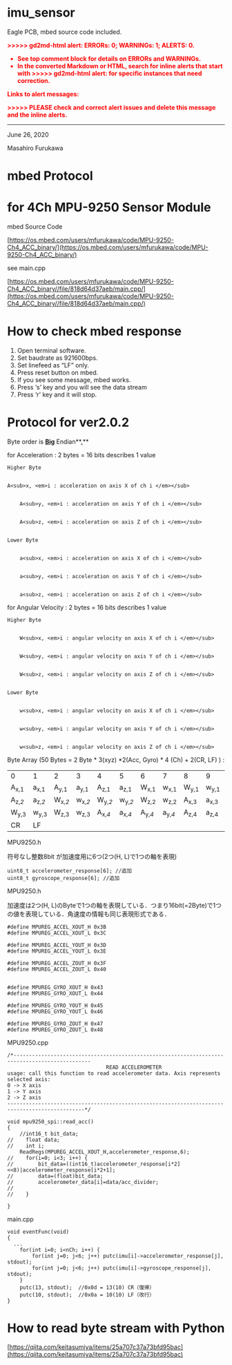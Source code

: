 # imu_sensor
Eagle PCB, mbed source code included.
<!-- Copy and paste the converted output. -->

<!-----
NEW: Check the "Suppress top comment" option to remove this info from the output.

Conversion time: 1.722 seconds.


Using this Markdown file:

1. Paste this output into your source file.
2. See the notes and action items below regarding this conversion run.
3. Check the rendered output (headings, lists, code blocks, tables) for proper
   formatting and use a linkchecker before you publish this page.

Conversion notes:

* Docs to Markdown version 1.0β28
* Tue Jun 30 2020 06:04:20 GMT-0700 (PDT)
* Source doc: Protocol_ver2.0.2
* This is a partial selection. Check to make sure intra-doc links work.
* Tables are currently converted to HTML tables.

WARNING:
You have 3 H1 headings. You may want to use the "H1 -> H2" option to demote all headings by one level.

----->


<p style="color: red; font-weight: bold">>>>>>  gd2md-html alert:  ERRORs: 0; WARNINGs: 1; ALERTS: 0.</p>
<ul style="color: red; font-weight: bold"><li>See top comment block for details on ERRORs and WARNINGs. <li>In the converted Markdown or HTML, search for inline alerts that start with >>>>>  gd2md-html alert:  for specific instances that need correction.</ul>

<p style="color: red; font-weight: bold">Links to alert messages:</p>
<p style="color: red; font-weight: bold">>>>>> PLEASE check and correct alert issues and delete this message and the inline alerts.<hr></p>


June 26, 2020

Masahiro Furukawa


# mbed Protocol 


# for 4Ch MPU-9250 Sensor Module 

mbed Source Code

[https://os.mbed.com/users/mfurukawa/code/MPU-9250-Ch4_ACC_binary/](https://os.mbed.com/users/mfurukawa/code/MPU-9250-Ch4_ACC_binary/)

see main.cpp

[https://os.mbed.com/users/mfurukawa/code/MPU-9250-Ch4_ACC_binary//file/818d64d37aeb/main.cpp/](https://os.mbed.com/users/mfurukawa/code/MPU-9250-Ch4_ACC_binary//file/818d64d37aeb/main.cpp/)


# How to check mbed response



1. Open terminal software.
2. Set baudrate as 921600bps.
3. Set linefeed as “LF” only.
4. Press reset button on mbed.
5. If you see some message, mbed works.
6. Press ‘s’ key and you will see the data stream
7. Press ‘r’ key and it will stop.


# Protocol for ver2.0.2

Byte order is **<span style="text-decoration:underline;">Big</span>** Endian**<span style="text-decoration:underline;">.</span>**

for Acceleration  : 2 bytes = 16 bits describes 1 value


    Higher Byte 


    A<sub>x, <em>i : acceleration on axis X of ch i </em></sub>


        A<sub>y, <em>i : acceleration on axis Y of ch i </em></sub>


        A<sub>z, <em>i : acceleration on axis Z of ch i </em></sub>


    Lower Byte


        a<sub>x, <em>i : acceleration on axis X of ch i </em></sub>


        a<sub>y, <em>i : acceleration on axis Y of ch i </em></sub>


        a<sub>z, <em>i : acceleration on axis Z of ch i </em></sub>

for Angular Velocity  : 2 bytes = 16 bits describes 1 value


    Higher Byte


        W<sub>x, <em>i : angular velocity on axis X of ch i </em></sub>


        W<sub>y, <em>i : angular velocity on axis Y of ch i </em></sub>


        W<sub>z, <em>i : angular velocity on axis Z of ch i </em></sub>


    Lower Byte


        w<sub>x, <em>i : angular velocity on axis X of ch i </em></sub>


        w<sub>y, <em>i : angular velocity on axis Y of ch i </em></sub>


        w<sub>z, <em>i : angular velocity on axis Z of ch i </em></sub>

Byte Array (50 Bytes = 2 Byte * 3(xyz) *2(Acc, Gyro) * 4 (Ch) + 2(CR, LF) ) :


<table>
  <tr>
   <td>0
   </td>
   <td>1
   </td>
   <td>2
   </td>
   <td>3
   </td>
   <td>4
   </td>
   <td>5
   </td>
   <td>6
   </td>
   <td>7
   </td>
   <td>8
   </td>
   <td>9
   </td>
   <td>10
   </td>
   <td>11
   </td>
   <td>12
   </td>
   <td>13
   </td>
   <td>14
   </td>
   <td>15
   </td>
  </tr>
  <tr>
   <td>A<sub>x,1</sub> 
   </td>
   <td>a<sub>x,1</sub> 
   </td>
   <td>A<sub>y,1</sub> 
   </td>
   <td>a<sub>y,1</sub> 
   </td>
   <td>A<sub>z,1</sub> 
   </td>
   <td>a<sub>z,1</sub> 
   </td>
   <td>W<sub>x,1</sub> 
   </td>
   <td>w<sub>x,1</sub>
   </td>
   <td>W<sub>y,1</sub>
   </td>
   <td>w<sub>y,1</sub>
   </td>
   <td>W<sub>z,1</sub> 
   </td>
   <td>w<sub>z,1</sub> 
   </td>
   <td>A<sub>x,<em>2 </em></sub>
   </td>
   <td>a<sub>x,<em>2 </em></sub>
   </td>
   <td>A<sub>y,<em>2 </em></sub>
   </td>
   <td>a<sub>y,<em>2 </em></sub>
   </td>
  </tr>
  <tr>
   <td>A<sub>z,<em>2</em></sub>
   </td>
   <td>a<sub>z,<em>2</em></sub>
   </td>
   <td>W<sub>x,<em>2</em></sub>
   </td>
   <td>w<sub>x,<em>2</em></sub>
   </td>
   <td>W<sub>y,<em>2</em></sub>
   </td>
   <td>w<sub>y,<em>2</em></sub>
   </td>
   <td>W<sub>z,2</sub>
   </td>
   <td>w<sub>z,2</sub>
   </td>
   <td>A<sub>x,3</sub>
   </td>
   <td>a<sub>x,3</sub>
   </td>
   <td>A<sub>y,3</sub>
   </td>
   <td>a<sub>y,3</sub>
   </td>
   <td>A<sub>z,3</sub>
   </td>
   <td>a<sub>z,3</sub>
   </td>
   <td>W<sub>x,3</sub>
   </td>
   <td>w<sub>x,3</sub>
   </td>
  </tr>
  <tr>
   <td>W<sub>y,3</sub>
   </td>
   <td>w<sub>y,3</sub>
   </td>
   <td>W<sub>z,3</sub> 
   </td>
   <td>w<sub>z,3</sub>
   </td>
   <td>A<sub>x,<em>4</em></sub>
   </td>
   <td>a<sub>x,<em>4</em></sub>
   </td>
   <td>A<sub>y,<em>4</em></sub>
   </td>
   <td>a<sub>y,<em>4</em></sub>
   </td>
   <td>A<sub>z,4</sub> 
   </td>
   <td>a<sub>z,4</sub>
   </td>
   <td>W<sub>x,4</sub> 
   </td>
   <td>w<sub>x,4</sub>
   </td>
   <td>W<sub>y,4</sub>
   </td>
   <td>w<sub>y,4</sub>
   </td>
   <td>W<sub>z,4</sub>
   </td>
   <td>w<sub>z,4</sub> 
   </td>
  </tr>
  <tr>
   <td>CR
   </td>
   <td>LF
   </td>
   <td>
   </td>
   <td>
   </td>
   <td>
   </td>
   <td>
   </td>
   <td>
   </td>
   <td>
   </td>
   <td>
   </td>
   <td>
   </td>
   <td>
   </td>
   <td>
   </td>
   <td>
   </td>
   <td>
   </td>
   <td>
   </td>
   <td>
   </td>
  </tr>
</table>


MPU9250.h

符号なし整数8bit が加速度用に6つ(2つ(H, L)で1つの軸を表現)


```
uint8_t accelerometer_response[6]; //追加
uint8_t gyroscope_response[6]; //追加
```


MPU9250.h

加速度は2つ(H, L)のByteで1つの軸を表現している．つまり16bit(=2Byte)で1つの値を表現している．角速度の情報も同じ表現形式である．


```
#define MPUREG_ACCEL_XOUT_H 0x3B
#define MPUREG_ACCEL_XOUT_L 0x3C

#define MPUREG_ACCEL_YOUT_H 0x3D
#define MPUREG_ACCEL_YOUT_L 0x3E

#define MPUREG_ACCEL_ZOUT_H 0x3F
#define MPUREG_ACCEL_ZOUT_L 0x40


#define MPUREG_GYRO_XOUT_H 0x43
#define MPUREG_GYRO_XOUT_L 0x44

#define MPUREG_GYRO_YOUT_H 0x45
#define MPUREG_GYRO_YOUT_L 0x46

#define MPUREG_GYRO_ZOUT_H 0x47
#define MPUREG_GYRO_ZOUT_L 0x48
```


MPU9250.cpp


```
/*-----------------------------------------------------------------------------------------------
                                READ ACCELEROMETER
usage: call this function to read accelerometer data. Axis represents selected axis:
0 -> X axis
1 -> Y axis
2 -> Z axis
-----------------------------------------------------------------------------------------------*/

void mpu9250_spi::read_acc()
{
    //int16_t bit_data;
//    float data;
//    int i;
    ReadRegs(MPUREG_ACCEL_XOUT_H,accelerometer_response,6);    
//    for(i=0; i<3; i++) {
//        bit_data=((int16_t)accelerometer_response[i*2]<<8)|accelerometer_response[i*2+1];
//        data=(float)bit_data;
//        accelerometer_data[i]=data/acc_divider;
//        
//    }
    
}
```


main.cpp


```
void eventFunc(void)
{
  ...
    for(int i=0; i<nCh; i++) {
        for(int j=0; j<6; j++) putc(imu[i]->accelerometer_response[j], stdout);
        for(int j=0; j<6; j++) putc(imu[i]->gyroscope_response[j],     stdout);
    }
    putc(13, stdout);  //0x0d = 13(10) CR（復帰）
    putc(10, stdout);  //0x0a = 10(10) LF（改行）
}
```



# How to read byte stream with Python

[https://qiita.com/keitasumiya/items/25a707c37a73bfd95bac](https://qiita.com/keitasumiya/items/25a707c37a73bfd95bac)

